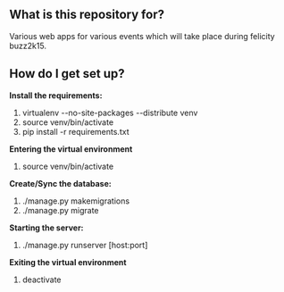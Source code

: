 ## What is this repository for? ##

Various web apps for various events which will take place during felicity buzz2k15.

## How do I get set up? ##

**Install the requirements:**

1. virtualenv --no-site-packages --distribute venv
2. source venv/bin/activate
3. pip install -r requirements.txt

**Entering the virtual environment**

1. source venv/bin/activate

**Create/Sync the database:**

1. ./manage.py makemigrations 
2. ./manage.py migrate

**Starting the server:**

1. ./manage.py runserver [host:port]

**Exiting the virtual environment**

1. deactivate
